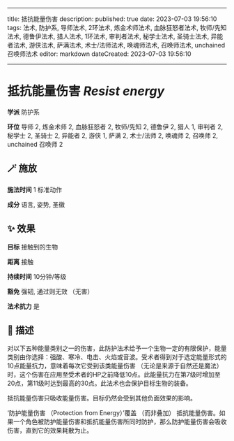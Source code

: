 
---
title: 抵抗能量伤害
description: 
published: true
date: 2023-07-03 19:56:10
tags: 法术, 防护系, 导师法术, 2环法术, 炼金术师法术, 血脉狂怒者法术, 牧师/先知法术, 德鲁伊法术, 猎人法术, 1环法术, 审判者法术, 秘学士法术, 圣骑士法术, 异能者法术, 游侠法术, 萨满法术, 术士/法师法术, 唤魂师法术, 召唤师法术, unchained 召唤师法术
editor: markdown
dateCreated: 2023-07-03 19:56:10

---

# **抵抗能量伤害** *Resist energy*

**学派** 防护系 

**环位** 导师 2, 炼金术师 2, 血脉狂怒者 2, 牧师/先知 2, 德鲁伊 2, 猎人 1, 审判者 2, 秘学士 2, 圣骑士 2, 异能者 2, 游侠 1, 萨满 2, 术士/法师 2, 唤魂师 2, 召唤师 2, unchained 召唤师 2

## 🪄 施放

**施法时间** 1 标准动作

**成分** 语言, 姿势, 圣徽

## ✨ 效果 

**目标** 接触到的生物 

**距离** 接触  

**持续时间** 10分钟/等级 

**豁免** 强韧, 通过则无效 （无害）

**法术抗力** 是

## 📖 描述

对以下五种能量类别之一的伤害，此防护法术给予一个生物一定的有限保护，能量类别由你选择：强酸、寒冷、电击、火焰或音波。受术者得到对于选定能量形式的10点能量抗力，意味着每次它受到该类能量伤害 （无论是来源于自然还是魔法） 时，这个伤害在应用至受术者的HP之前降低10点。此能量抗力在第7级时增加至20点，第11级时达到最高的30点。此法术也会保护目标生物的装备。

抵抗能量伤害只吸收能量伤害。目标仍然会受到其他负面效果的影响。

‘防护能量伤害 （Protection from Energy）’覆盖 （而非叠加） 抵抗能量伤害。如果一个角色被防护能量伤害和抵抗能量伤害所同时防护，那么防护能量伤害会吸收伤害，直到它的效果耗散为止。
    